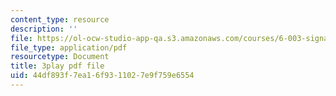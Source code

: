 ```yaml
---
content_type: resource
description: ''
file: https://ol-ocw-studio-app-qa.s3.amazonaws.com/courses/6-003-signals-and-systems-fall-2011/44df893f7ea16f9311027e9f759e6554_gwa-Rh0u6bs.pdf
file_type: application/pdf
resourcetype: Document
title: 3play pdf file
uid: 44df893f-7ea1-6f93-1102-7e9f759e6554
---
```

